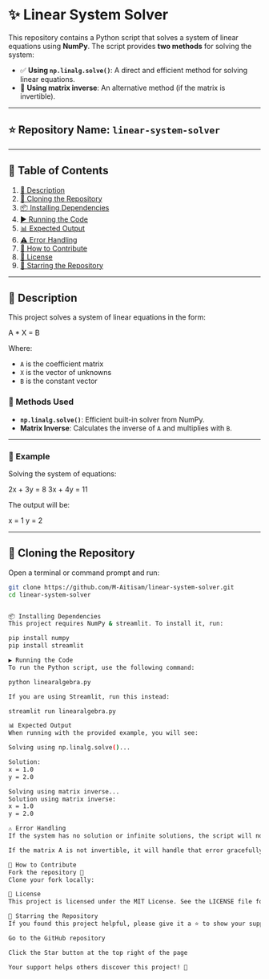 # ✨ Linear System Solver

This repository contains a Python script that solves a system of linear equations using **NumPy**. The script provides **two methods** for solving the system:

- ✅ **Using `np.linalg.solve()`**: A direct and efficient method for solving linear equations.
- 🧠 **Using matrix inverse**: An alternative method (if the matrix is invertible).

---

## ⭐ Repository Name: `linear-system-solver`

---

## 📑 Table of Contents

1. [📜 Description](#-description)
2. [🔧 Cloning the Repository](#-cloning-the-repository)
3. [📦 Installing Dependencies](#-installing-dependencies)
4. [▶️ Running the Code](#️-running-the-code)
5. [📊 Expected Output](#-expected-output)
6. [⚠️ Error Handling](#-error-handling)
7. [🤝 How to Contribute](#-how-to-contribute)
8. [📄 License](#-license)
9. [🌟 Starring the Repository](#-starring-the-repository)

---

## 📜 Description

This project solves a system of linear equations in the form:

A * X = B


Where:
- `A` is the coefficient matrix
- `X` is the vector of unknowns
- `B` is the constant vector

### 🧮 Methods Used

- **`np.linalg.solve()`**: Efficient built-in solver from NumPy.
- **Matrix Inverse**: Calculates the inverse of `A` and multiplies with `B`.

---

### 📘 Example

Solving the system of equations:

2x + 3y = 8
3x + 4y = 11


The output will be:

x = 1
y = 2


---

## 🔧 Cloning the Repository

Open a terminal or command prompt and run:

```bash
git clone https://github.com/M-Aitisam/linear-system-solver.git
cd linear-system-solver


📦 Installing Dependencies
This project requires NumPy & streamlit. To install it, run:

pip install numpy
pip install streamlit

▶️ Running the Code
To run the Python script, use the following command:

python linearalgebra.py

If you are using Streamlit, run this instead:

streamlit run linearalgebra.py

📊 Expected Output
When running with the provided example, you will see:

Solving using np.linalg.solve()...

Solution:
x = 1.0
y = 2.0

Solving using matrix inverse...
Solution using matrix inverse:
x = 1.0
y = 2.0

⚠️ Error Handling
If the system has no solution or infinite solutions, the script will notify you.

If the matrix A is not invertible, it will handle that error gracefully.

🤝 How to Contribute
Fork the repository 🔱
Clone your fork locally:

📄 License
This project is licensed under the MIT License. See the LICENSE file for details.

🌟 Starring the Repository
If you found this project helpful, please give it a ⭐ to show your support!

Go to the GitHub repository

Click the Star button at the top right of the page

Your support helps others discover this project! 🙌
